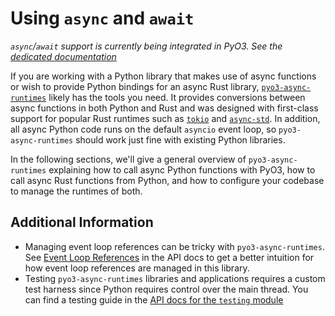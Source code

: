# Using `async` and `await`

*`async`/`await` support is currently being integrated in PyO3. See the [dedicated documentation](../async-await.md)*

If you are working with a Python library that makes use of async functions or wish to provide
Python bindings for an async Rust library, [`pyo3-async-runtimes`](https://github.com/PyO3/pyo3-async-runtimes)
likely has the tools you need. It provides conversions between async functions in both Python and
Rust and was designed with first-class support for popular Rust runtimes such as
[`tokio`](https://tokio.rs/) and [`async-std`](https://async.rs/). In addition, all async Python
code runs on the default `asyncio` event loop, so `pyo3-async-runtimes` should work just fine with existing
Python libraries.

In the following sections, we'll give a general overview of `pyo3-async-runtimes` explaining how to call
async Python functions with PyO3, how to call async Rust functions from Python, and how to configure
your codebase to manage the runtimes of both.


## Additional Information
- Managing event loop references can be tricky with `pyo3-async-runtimes`. See [Event Loop References](https://docs.rs/pyo3-async-runtimes/#event-loop-references) in the API docs to get a better intuition for how event loop references are managed in this library.
- Testing `pyo3-async-runtimes` libraries and applications requires a custom test harness since Python requires control over the main thread. You can find a testing guide in the [API docs for the `testing` module](https://docs.rs/pyo3-async-runtimes/latest/pyo3_async_runtimes/testing)
